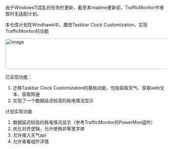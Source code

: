 由于Windows11混乱的任务栏更新，截至本readme更新前，TrafficMonitor作者暂时无适配计划。

本仓库计划在Windhawk中，魔改Taskbar Clock Customization，实现TrafficMonitor的功能

<img width="1127" height="96" alt="image" src="https://github.com/user-attachments/assets/65733aab-7781-46f7-a997-565c63011924" />

已实现功能：
1. 迁移Taskbar Clock Customization的基础功能，包括获取天气、获取web文本、获取网速
2. 实现了一个数据延迟较高的耗电情况显示

计划实现功能
1. 数据延迟较低的耗电情况显示（参考TrafficMonitor的PowerMon组件）
2. 优化对齐逻辑，允许使用非等宽字体
3. 允许接入天气api
4. 允许查看组件详情
